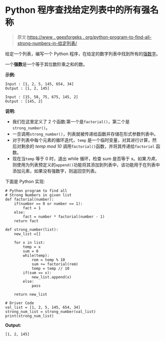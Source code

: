 # Python 程序查找给定列表中的所有强名称

> 原文:[https://www . geesforgeks . org/python-program-to-find-all-strong-numbers-in-给定列表/](https://www.geeksforgeeks.org/python-program-to-find-all-strong-numbers-in-given-list/)

给定一个列表，编写一个 Python 程序，在给定的数字列表中找到所有的[强数字](https://www.geeksforgeeks.org/program-to-check-strong-number/)。

一个**强数**是一个等于其位数阶乘之和的数。

**示例:**

```
Input : [1, 2, 5, 145, 654, 34] 
Output : [1, 2, 145]

Input : [15, 58, 75, 675, 145, 2]
Output : [145, 2]

```

**说明:**

*   我们在这里定义了 2 个函数:第一个是`factorial()`，第二个是`strong_number()`。
*   一旦调用`strong_number()`，列表就被传递给函数并存储在形式参数列表中。
*   对于列表中每个元素的循环迭代，`temp` 是一个临时变量，对其进行计算，然后对剩余的 *temp mod 10* 调用`factorial()`函数，并将其传递给`factorial` 函数。
*   现在当`temp` 等于 0 时，退出 while 循环，检查 sum 是否等于 x。如果*为真*，则使用为列表预定义的`append()`功能将其添加到列表中，该功能用于在列表中添加元素，如果没有强数字，则返回空列表。

下面是 Python 实现:

```
# Python program to find all 
# Strong Numbers in given list
def factorial(number):
    if(number == 0 or number == 1):
        fact = 1
    else:
        fact = number * factorial(number - 1)
    return fact

def strong_number(list):
    new_list =[]

    for x in list:
        temp = x
        sum = 0
        while(temp):
            rem = temp % 10
            sum += factorial(rem)
            temp = temp // 10
        if(sum == x):
            new_list.append(x)
        else:
            pass  

    return new_list

# Driver Code
val_list = [1, 2, 5, 145, 654, 34]
strong_num_list = strong_number(val_list)
print(strong_num_list)
```

**Output:**

```
[1, 2, 145]

```